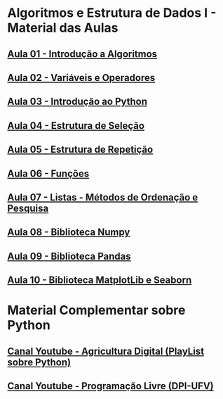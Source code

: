 # Algoritmos e Estrutura de Dados I - Material das Aulas

## [Aula 01 - Introdução a Algoritmos](https://github.com/gustavowillam/AEDI/blob/main/slides/01-AEDI-Introducao%20a%20Algoritmos.pdf)

## [Aula 02 - Variáveis e Operadores]()

## [Aula 03 - Introdução ao Python]()

## [Aula 04 - Estrutura de Seleção]()

## [Aula 05 - Estrutura de Repetição]()

## [Aula 06 - Funções]()

## [Aula 07 - Listas - Métodos de Ordenação e Pesquisa]()

## [Aula 08 - Biblioteca Numpy]()

## [Aula 09 - Biblioteca Pandas]()

## [Aula 10 - Biblioteca MatplotLib e Seaborn]()

# Material Complementar sobre Python

## [Canal Youtube - Agricultura Digital (PlayList sobre Python)](https://www.youtube.com/playlist?list=PLVmqNeV0L_zvTZC3uRvzMpySm4XzDVLHS)

## [Canal Youtube - Programação Livre (DPI-UFV)](https://sites.google.com/view/cursosdpi/in%C3%ADcio?authuser=0)
